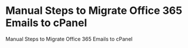 # Manual Steps to Migrate Office 365 Emails to cPanel
 Manual Steps to Migrate Office 365 Emails to cPanel
